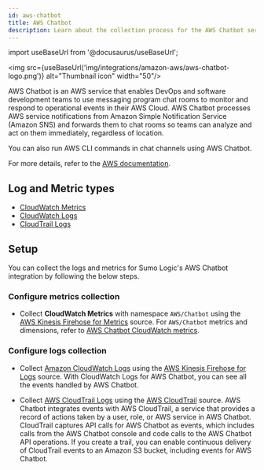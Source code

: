 ```yaml
---
id: aws-chatbot
title: AWS Chatbot
description: Learn about the collection process for the AWS Chatbot service.
---
```

import useBaseUrl from '@docusaurus/useBaseUrl';

<img src={useBaseUrl('img/integrations/amazon-aws/aws-chatbot-logo.png')} alt="Thumbnail icon" width="50"/>

AWS Chatbot is an AWS service that enables DevOps and software development teams to use messaging program chat rooms to monitor and respond to operational events in their AWS Cloud. AWS Chatbot processes AWS service notifications from Amazon Simple Notification Service (Amazon SNS) and forwards them to chat rooms so teams can analyze and act on them immediately, regardless of location.

You can also run AWS CLI commands in chat channels using AWS Chatbot.

For more details, refer to the [AWS documentation](https://docs.aws.amazon.com//chatbot/latest/adminguide/what-is.html).

## Log and Metric types
* [CloudWatch Metrics](https://docs.aws.amazon.com//chatbot/latest/adminguide/monitoring-cloudwatch.html#available-cloudwatch-metrics)
* [CloudWatch Logs](https://docs.aws.amazon.com//chatbot/latest/adminguide/cloudwatch-logs.html)
* [CloudTrail Logs](https://docs.aws.amazon.com//chatbot/latest/adminguide/logging-using-cloudtrail.html)

## Setup

You can collect the logs and metrics for Sumo Logic's AWS Chatbot integration by following the below steps.

### Configure metrics collection

* Collect **CloudWatch Metrics** with namespace `AWS/Chatbot` using the [AWS Kinesis Firehose for Metrics](https://help.sumologic.com/docs/send-data/hosted-collectors/amazon-aws/aws-kinesis-firehose-metrics-source/) source. For `AWS/Chatbot` metrics and dimensions, refer to [AWS Chatbot CloudWatch metrics](https://docs.aws.amazon.com//chatbot/latest/adminguide/monitoring-cloudwatch.html#available-cloudwatch-metrics).

### Configure logs collection

* Collect [Amazon CloudWatch Logs](https://docs.aws.amazon.com//chatbot/latest/adminguide/cloudwatch-logs.html) using the [AWS Kinesis Firehose for Logs](https://help.sumologic.com/docs/send-data/hosted-collectors/amazon-aws/aws-kinesis-firehose-logs-source/) source. With CloudWatch Logs for AWS Chatbot, you can see all the events handled by AWS Chatbot. 

* Collect [AWS CloudTrail Logs](https://docs.aws.amazon.com//chatbot/latest/adminguide/logging-using-cloudtrail.html) using the [AWS CloudTrail](https://help.sumologic.com/docs/send-data/hosted-collectors/amazon-aws/aws-cloudtrail-source/) source. AWS Chatbot integrates events with AWS CloudTrail, a service that provides a record of actions taken by a user, role, or AWS service in AWS Chatbot. CloudTrail captures API calls for AWS Chatbot as events, which includes calls from the AWS Chatbot console and code calls to the AWS Chatbot API operations. If you create a trail, you can enable continuous delivery of CloudTrail events to an Amazon S3 bucket, including events for AWS Chatbot. 
